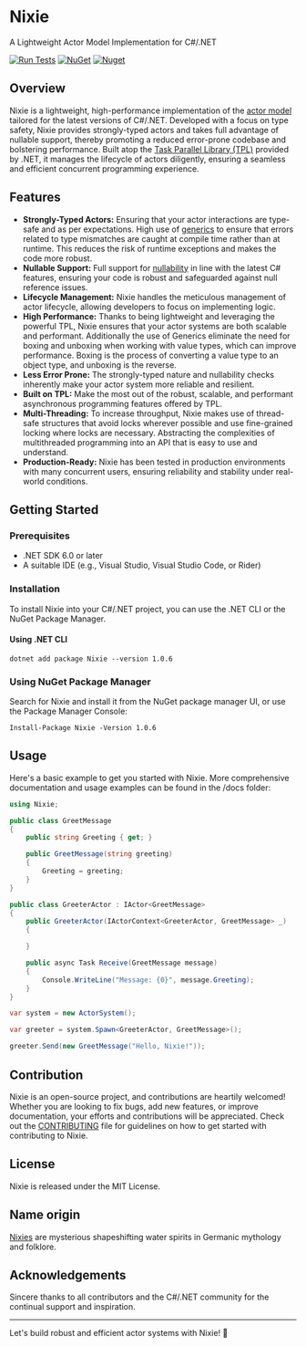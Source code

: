 # Nixie

A Lightweight Actor Model Implementation for C#/.NET 

[![Run Tests](https://github.com/andresgutierrez/nixie/actions/workflows/run-tests.yml/badge.svg)](https://github.com/andresgutierrez/nixie/actions/workflows/run-tests.yml)
[![NuGet](https://img.shields.io/nuget/v/Nixie.svg?style=flat-square)](https://www.nuget.org/packages/Nixie)
[![Nuget](https://img.shields.io/nuget/dt/Nixie)](https://www.nuget.org/packages/Nixie)

## Overview

Nixie is a lightweight, high-performance implementation of the [actor model](https://en.wikipedia.org/wiki/Actor_model) tailored for the latest versions of C#/.NET. Developed with a focus on type safety, Nixie provides strongly-typed actors and takes full advantage of nullable support, thereby promoting a reduced error-prone codebase and bolstering performance. Built atop the [Task Parallel Library (TPL)](https://learn.microsoft.com/en-us/dotnet/standard/parallel-programming/task-parallel-library-tpl) provided by .NET, it manages the lifecycle of actors diligently, ensuring a seamless and efficient concurrent programming experience.

## Features

- **Strongly-Typed Actors:** Ensuring that your actor interactions are type-safe and as per expectations. High use of [generics](https://learn.microsoft.com/en-us/dotnet/csharp/fundamentals/types/generics) to ensure that errors related to type mismatches are caught at compile time rather than at runtime. This reduces the risk of runtime exceptions and makes the code more robust.
- **Nullable Support:** Full support for [nullability](https://learn.microsoft.com/en-us/dotnet/csharp/language-reference/builtin-types/nullable-reference-types) in line with the latest C# features, ensuring your code is robust and safeguarded against null reference issues.
- **Lifecycle Management:** Nixie handles the meticulous management of actor lifecycle, allowing developers to focus on implementing logic.
- **High Performance:** Thanks to being lightweight and leveraging the powerful TPL, Nixie ensures that your actor systems are both scalable and performant. Additionally the use of Generics eliminate the need for boxing and unboxing when working with value types, which can improve performance. Boxing is the process of converting a value type to an object type, and unboxing is the reverse.
- **Less Error Prone:** The strongly-typed nature and nullability checks inherently make your actor system more reliable and resilient.
- **Built on TPL:** Make the most out of the robust, scalable, and performant asynchronous programming features offered by TPL.
- **Multi-Threading:** To increase throughput, Nixie makes use of thread-safe structures that avoid locks wherever possible and use fine-grained locking where locks are necessary. Abstracting the complexities of multithreaded programming into an API that is easy to use and understand.
- **Production-Ready:** Nixie has been tested in production environments with many concurrent users, ensuring reliability and stability under real-world conditions.

## Getting Started

### Prerequisites

- .NET SDK 6.0 or later
- A suitable IDE (e.g., Visual Studio, Visual Studio Code, or Rider)

### Installation

To install Nixie into your C#/.NET project, you can use the .NET CLI or the NuGet Package Manager.

#### Using .NET CLI

```shell
dotnet add package Nixie --version 1.0.6
```

### Using NuGet Package Manager

Search for Nixie and install it from the NuGet package manager UI, or use the Package Manager Console:

```shell
Install-Package Nixie -Version 1.0.6
```

## Usage

Here's a basic example to get you started with Nixie. More comprehensive documentation and usage examples can be found in the /docs folder:


```csharp
using Nixie;

public class GreetMessage
{
    public string Greeting { get; }

    public GreetMessage(string greeting)
    {
        Greeting = greeting;
    }
}

public class GreeterActor : IActor<GreetMessage>
{    
    public GreeterActor(IActorContext<GreeterActor, GreetMessage> _)
    {

    }

    public async Task Receive(GreetMessage message)
    {
        Console.WriteLine("Message: {0}", message.Greeting);
    }
}

var system = new ActorSystem();

var greeter = system.Spawn<GreeterActor, GreetMessage>();

greeter.Send(new GreetMessage("Hello, Nixie!"));
```

## Contribution

Nixie is an open-source project, and contributions are heartily welcomed! Whether you are looking to fix bugs, add new features, or improve documentation, your efforts and contributions will be appreciated. Check out the [CONTRIBUTING](CONTRIBUTING.md) file for guidelines on how to get started with contributing to Nixie.

## License

Nixie is released under the MIT License.

## Name origin

[Nixies](https://en.wikipedia.org/wiki/Nixie_(folklore)) are mysterious shapeshifting water spirits in Germanic mythology and folklore. 

## Acknowledgements

Sincere thanks to all contributors and the C#/.NET community for the continual support and inspiration.

---

Let's build robust and efficient actor systems with Nixie! 🚀
